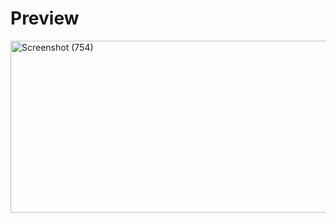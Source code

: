 # Preview 

<a data-flickr-embed="true" href="https://www.flickr.com/photos/197661703@N05/53087496208/in/dateposted-public/" title="Screenshot (754)"><img src="https://live.staticflickr.com/65535/53087496208_50129f3aba_o.png" width="762" height="275" alt="Screenshot (754)"/></a><script async src="//embedr.flickr.com/assets/client-code.js" charset="utf-8"></script>
